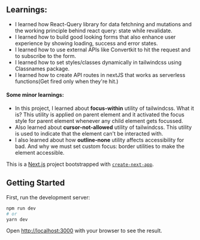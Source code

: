 ## Learnings:

- I learned how React-Query library for data fetchning and mutations and the working principle behind react query: state while revalidate.
- I learned how to build good looking forms that also enhance user experience by showing loading, success and error states.
- I learned how to use external APIs like Convertkit to hit the request and to subscribe to the form.
- I learned how to set styles/classes dynamically in tailwindcss using Classnames package.
- I learned how to create API routes in nextJS that works as serverless functions(Get fired only when they're hit.)

#### Some minor learnings:

- In this project, I learned about **focus-within** utility of tailwindcss. What it is? This utility is applied on parent element and it activated the focus style for parent element whenever any child element gets focussed.
- Also learned about **cursor-not-allowed** utility of tailwindcss. This utility is used to indicate that the element can't be interacted with.
- I also learned about how **outline-none** utility affects accessibility for bad. And why we must set custom focus: border utilities to make the element accessible.

This is a [Next.js](https://nextjs.org/) project bootstrapped with [`create-next-app`](https://github.com/vercel/next.js/tree/canary/packages/create-next-app).

## Getting Started

First, run the development server:

```bash
npm run dev
# or
yarn dev
```

Open [http://localhost:3000](http://localhost:3000) with your browser to see the result.
